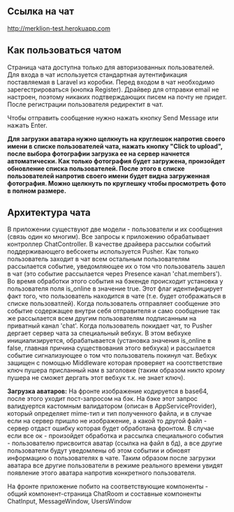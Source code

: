 ## Ссылка на чат
http://merklion-test.herokuapp.com

## Как пользоваться чатом
Страница чата доступна только для авторизованных пользователей. Для входа в чат используется стандартная аутентификация поставляемая в Laravel из коробки. Перед входом в чат необходимо зарегестрироваться (кнопка Register).
Драйвер для отправки email не настроен, поэтому никаких подтверждающих писем на почту не придет. После регистрации пользователя редиректит в чат.
<p>Чтобы отправить сообщение нужно нажать кнопку Send Message или нажать Enter.</p>
<p><b>Для загрузки аватара нужно щелкнуть на круглешок напротив своего имени в списке пользователей чата, нажать кнопку "Click to upload", после выбора фотографии загрузка ее на сервер начнется автоматически. Как только фотография будет загружена, произойдет обновление списка пользователей. После этого в списке пользователей напротив своего имени будет видна загруженная фотография. Можно щелкнуть по круглешку чтобы просмотреть фото в полном размере.</b></p>

## Архитектура чата
В приложении существуют две модели - пользователи и их сообщения (связь один ко многим).
Все запросы к приложению обрабатывает контроллер ChatController.
В качестве драйвера рассылки событий поддерживающего вебсокеты используется Pusher.
Как только пользователь заходит в чат всем остальным пользователям рассылается событие, уведомляющее их о том что пользователь зашел в чат (это событие рассылается через Presence канал 'chat.members'). 
Во время обработки этого события на бэкенде происходит установка у пользователя поля is_online в значение true. Этот флаг идентифицирует факт того, что пользователь находится в чате (т.е. будет отображаться в списке пользоватлей).
Когда пользователь отправляет сообщение это событие содержащее внутри себя отправителя и само сообщение так же рассылается всем другим пользователям подписанным на приватный канал 'chat'.
Когда пользователь покидает чат, то Pusher дергает сервер чата за специальный вебхук. В этом вебхуке инициализируется, обрабатывается (установка значения is_online в false, главная причина существования этого вебхука) и рассылается событие сигнализующее о том что пользователь покинул чат. Вебхук защищен c помощью Middleware которая проверяет на соотстветствие ключ пушера присланный нам в заголовке (таким образом никто крому пушера не сможет дергать этот вебхук т.к. не знает ключ).
<p><b>Загрузка аватаров:</b> На фронте изображение кодируется в base64, после этого уходит пост-запросом на бэк. На бэке этот запрос валидуертся кастомным валидатором (описан в AppServiceProvider), который определяет mime-тип и тип полученного файла, и в случае если на сервер пришло не изображение, а какой то другой файл - сервер отдаст ошибку которая будет обработана фронтом. В случае если все ок - произойдет обработка и рассылка специального события - пользователю присвоится аватар (ссылка на файл в бд), а все другие пользователи будут уведомлены об этом событии и обновят информацию о пользователях в чате. Таким образом после загрузки аватара все другие пользователи в режиме реального времени увидят появление этого аватара напротив конкретного пользователя.</p>
<p>На фронте приложение побито на соответствующие компоненты - общий компонент-страница ChatRoom и составные компоненты ChatInput, MessageWindow, UsersWindow</p>